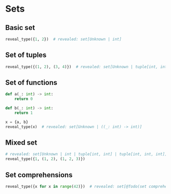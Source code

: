 # Sets

## Basic set

```py
reveal_type({1, 2})  # revealed: set[Unknown | int]
```

## Set of tuples

```py
reveal_type({(1, 2), (3, 4)})  # revealed: set[Unknown | tuple[int, int]]
```

## Set of functions

```py
def a(_: int) -> int:
    return 0

def b(_: int) -> int:
    return 1

x = {a, b}
reveal_type(x)  # revealed: set[Unknown | ((_: int) -> int)]
```

## Mixed set

```py
# revealed: set[Unknown | int | tuple[int, int] | tuple[int, int, int]]
reveal_type({1, (1, 2), (1, 2, 3)})
```

## Set comprehensions

```py
reveal_type({x for x in range(42)})  # revealed: set[@Todo(set comprehension element type)]
```
